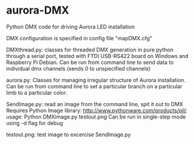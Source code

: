 aurora-DMX
==========

Python DMX code for driving Aurora LED installation

DMX configuration is specified in config file "mapDMX.cfg"

DMXthread.py: classes for threaded DMX generation in pure python
through a serial port, tested with FTDI USB-RS422 board on Windows and
Raspberry Pi Debian. Can be run from command line to send data to
individual dmx channels (sends 0 to unspecified channels)

aurora.py: Classes for managing irregular structure of Aurora
installation.  Can be run from command line to set a particular branch
on a particular limb to a particular color.

SendImage.py: read an image from the command line, spit it out to DMX
Requires Python Image library: http://www.pythonware.com/products/pil/
usage: Python DMXimage.py testout.png
Can be run in single-step mode using -d flag for debug

testout.png: test image to excercise SendImage.py
